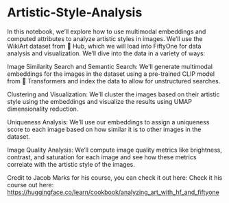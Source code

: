 # Artistic-Style-Analysis

In this notebook, we’ll explore how to use multimodal embeddings and computed attributes to analyze artistic styles in images. We’ll use the WikiArt dataset from 🤗 Hub, which we will load into FiftyOne for data analysis and visualization. We’ll dive into the data in a variety of ways:

Image Similarity Search and Semantic Search: We’ll generate multimodal embeddings for the images in the dataset using a pre-trained CLIP model from 🤗 Transformers and index the data to allow for unstructured searches.

Clustering and Visualization: We’ll cluster the images based on their artistic style using the embeddings and visualize the results using UMAP dimensionality reduction.

Uniqueness Analysis: We’ll use our embeddings to assign a uniqueness score to each image based on how similar it is to other images in the dataset.

Image Quality Analysis: We’ll compute image quality metrics like brightness, contrast, and saturation for each image and see how these metrics correlate with the artistic style of the images.

Credit to Jacob Marks for his course, you can check it out here:
Check it his course out here: https://huggingface.co/learn/cookbook/analyzing_art_with_hf_and_fiftyone
